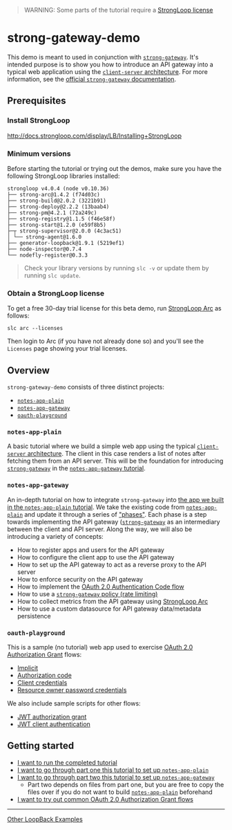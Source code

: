 > WARNING: Some parts of the tutorial require a [StrongLoop license](#obtain-a-strongloop-license)

# strong-gateway-demo

This demo is meant to used in conjunction with [`strong-gateway`](https://github.com/strongloop/strong-gateway).
It's intended purpose is to show you how to introduce an API gateway into a
typical web application using the [`client-server` architecture](http://simple.wikipedia.org/wiki/Client-server). For more information, see the [official `strong-gateway` documentation](http://docs.strongloop.com/display/LGW/StrongLoop+API+Gateway).

## Prerequisites

### Install StrongLoop

http://docs.strongloop.com/display/LB/Installing+StrongLoop

### Minimum versions

Before starting the tutorial or trying out the demos, make sure you have the
following StrongLoop libraries installed:

```
strongloop v4.0.4 (node v0.10.36)
├── strong-arc@1.4.2 (f74d03c)
├── strong-build@2.0.2 (3221b91)
├── strong-deploy@2.2.2 (13baab4)
├── strong-pm@4.2.1 (72a249c)
├── strong-registry@1.1.5 (f46e58f)
├── strong-start@1.2.0 (e59f8b5)
├─┬ strong-supervisor@2.0.0 (4c3ac51)
│ └── strong-agent@1.6.0
├── generator-loopback@1.9.1 (5219ef1)
├── node-inspector@0.7.4
└── nodefly-register@0.3.3
```

> Check your library versions by running `slc -v` or update them by running `slc
update`.

### Obtain a StrongLoop license

To get a free 30-day trial license for this beta demo, run [StrongLoop Arc](https://strongloop.com/node-js/arc/)
as follows:

```
slc arc --licenses
```

Then login to Arc (if you have not already done so) and you'll see the
`Licenses` page showing your trial licenses.

## Overview

`strong-gateway-demo` consists of three distinct projects:

- [`notes-app-plain`](notes-app-plain)
- [`notes-app-gateway`](notes-app-gateway)
- [`oauth-playground`](oauth-playground)

### `notes-app-plain`

A basic tutorial where we build a simple web app using the typical
[`client-server` architecture](http://simple.wikipedia.org/wiki/Client-server).
The client in this case renders a list of notes after fetching them from an API
server. This will be the foundation for introducing [`strong-gateway`](https://github.com/strongloop/strong-gateway)
in the [`notes-app-gateway` tutorial](notes-app-gateway).

### `notes-app-gateway`

An in-depth tutorial on how to integrate `strong-gateway` into [the app we built
in the `notes-app-plain` tutorial](notes-app-plain). We take the existing code
from [`notes-app-plain`](notes-app-plain) and update it through a series of
["phases"](notes-app-gateway/sample-configs). Each phase is a step towards
implementing the API gateway ([`strong-gateway`](https://github.com/strongloop/strong-gateway-demo)
as an intermediary between the client and API server. Along the way, we will
also be introducing a variety of concepts:

- How to register apps and users for the API gateway
- How to configure the client app to use the API gateway
- How to set up the API gateway to act as a reverse proxy to the API server
- How to enforce security on the API gateway
- How to implement the [OAuth 2.0 Authentication Code flow](http://docs.strongloop.com/display/LGW/Developer%27s+Guide#Developer'sGuide-Authorizationcodegrant)
- How to use a [`strong-gateway` policy (rate limiting)](http://docs.strongloop.com/display/LGW/Configuring+policies#Configuringpolicies-Configuringratelimiting)
- How to collect metrics from the API gateway using [StrongLoop Arc](https://strongloop.com/node-js/arc/)
- How to use a custom datasource for API gateway data/metadata persistence

### `oauth-playground`

This is a sample (no tutorial) web app used to exercise [OAuth 2.0 Authorization Grant](http://tools.ietf.org/html/rfc6749#section-1.3)
flows:

- [Implicit](http://docs.strongloop.com/display/LGW/Developer%27s+Guide#Developer%27sGuide-Implicitgrant)
- [Authorization code](http://docs.strongloop.com/display/LGW/Developer%27s+Guide#Developer%27sGuide-Authorizationcodegrant)
- [Client credentials](http://docs.strongloop.com/display/LGW/Developer%27s+Guide#Developer%27sGuide-Clientcredentialsgrant)
- [Resource owner password credentials](http://docs.strongloop.com/display/LGW/Developer%27s+Guide#Developer%27sGuide-Resourceownerpasswordcredentialsgrant)

We also include sample scripts for other flows:

- [JWT authorization grant](oauth-playground/scripts/jwt-auth-grant.js)
- [JWT client authentication](oauth-playground/scripts/jwt-client-auth.js)

## Getting started

- [I want to run the completed tutorial](notes-app-gateway)
- [I want to go through part one this tutorial to set up `notes-app-plain`](notes-app-plain)
- [I want to go through part two this tutorial to set up `notes-app-gateway`](notes-app-plain)
  - Part two depends on files from part one, but you are free to copy the files
    over if you do not want to build [`notes-app-plain`](notes-app-plain)
    beforehand
- [I want to try  out common OAuth 2.0 Authorization Grant flows](oauth-playground)

---

[Other LoopBack Examples](https://github.com/strongloop/loopback-example)
